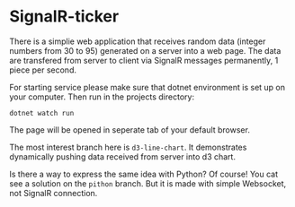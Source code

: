 # SignalR-ticker

There is a simplie web application that receives random data (integer numbers from 30 to 95) generated on a server into a web page. The data are transfered from server to client via SignalR messages permanently, 1 piece per second.

For starting service please make sure that dotnet environment is set up on your computer. Then run in the projects directory:

```
dotnet watch run
```

The page will be opened in seperate tab of your default browser.

The most interest branch here is `d3-line-chart`. It demonstrates dynamically pushing data received from server into d3 chart.

Is there a way to express the same idea with Python? Of course! You cat see a solution on the `pithon` branch. But it is made with simple Websocket, not SignalR connection.

